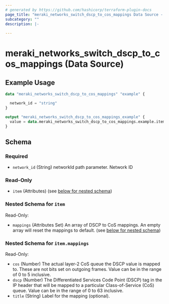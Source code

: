```yaml
---
# generated by https://github.com/hashicorp/terraform-plugin-docs
page_title: "meraki_networks_switch_dscp_to_cos_mappings Data Source - terraform-provider-meraki"
subcategory: ""
description: |-
  
---
```


# meraki_networks_switch_dscp_to_cos_mappings (Data Source)



## Example Usage

```terraform
data "meraki_networks_switch_dscp_to_cos_mappings" "example" {

  network_id = "string"
}

output "meraki_networks_switch_dscp_to_cos_mappings_example" {
  value = data.meraki_networks_switch_dscp_to_cos_mappings.example.item
}
```

<!-- schema generated by tfplugindocs -->
## Schema

### Required

- `network_id` (String) networkId path parameter. Network ID

### Read-Only

- `item` (Attributes) (see [below for nested schema](#nestedatt--item))

<a id="nestedatt--item"></a>
### Nested Schema for `item`

Read-Only:

- `mappings` (Attributes Set) An array of DSCP to CoS mappings. An empty array will reset the mappings to default. (see [below for nested schema](#nestedatt--item--mappings))

<a id="nestedatt--item--mappings"></a>
### Nested Schema for `item.mappings`

Read-Only:

- `cos` (Number) The actual layer-2 CoS queue the DSCP value is mapped to. These are not bits set on outgoing frames. Value can be in the range of 0 to 5 inclusive.
- `dscp` (Number) The Differentiated Services Code Point (DSCP) tag in the IP header that will be mapped to a particular Class-of-Service (CoS) queue. Value can be in the range of 0 to 63 inclusive.
- `title` (String) Label for the mapping (optional).
